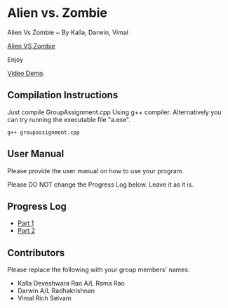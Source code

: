 # Alien vs. Zombie

Alien Vs Zombie ~ By Kalla, Darwin, Vimal

[Alien VS Zombie](Picture.png)

Enjoy 

[Video Demo](https://youtu.be/niNF6hpjggQ).

## Compilation Instructions

Just compile GroupAssignment.cpp Using g++ compiler. Alternatively you can try running the executable file "a.exe".

```
g++ groupassignment.cpp
```

## User Manual

Please provide the user manual on how to use your program.

Please DO NOT change the Progress Log below. Leave it as it is.

## Progress Log

- [Part 1](PART1.md)
- [Part 2](PART2.md)

## Contributors

Please replace the following with your group members' names. 

- Kalla Deveshwara Rao A/L Rama Rao
- Darwin A/L Radhakrishnan
- Vimal Rich Selvam


